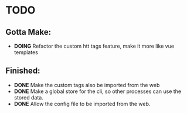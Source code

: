 # TODO

## Gotta Make:

- **DOING** Refactor the custom htt tags feature, make it more like vue templates

## Finished:

- **DONE** Make the custom tags also be imported from the web
- **DONE** Make a global store for the cli, so other processes can use the stored data.
- **DONE** Allow the config file to be imported from the web.
